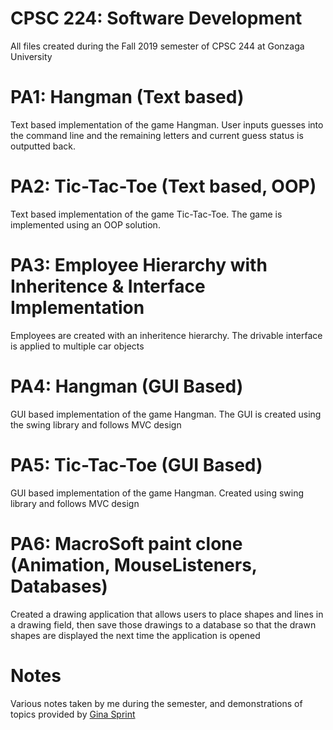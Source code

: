 CPSC 224: Software Development
==============================
All files created during the Fall 2019 semester of CPSC 244 at Gonzaga University  

# PA1: Hangman (Text based)  
Text based implementation of the game Hangman. User inputs guesses into the command line and the remaining letters and current guess status is outputted back.  

# PA2: Tic-Tac-Toe (Text based, OOP)  
Text based implementation of the game Tic-Tac-Toe. The game is implemented using an OOP
solution.  

# PA3: Employee Hierarchy with Inheritence & Interface Implementation  
Employees are created with an inheritence hierarchy. The drivable interface is applied to multiple car objects  

# PA4: Hangman (GUI Based)  
GUI based implementation of the game Hangman. The GUI is created using the swing library and follows MVC design  

# PA5: Tic-Tac-Toe (GUI Based)  
GUI based implementation of the game Hangman. Created using swing library and follows MVC
design  

# PA6: MacroSoft paint clone (Animation, MouseListeners, Databases)  
Created a drawing application that allows users to place shapes and lines in a drawing field, then save those drawings to a database so that the drawn shapes are displayed the next time the application is opened  

# Notes  
Various notes taken by me during the semester, and demonstrations of topics provided by [Gina Sprint](http://github.com/gsprint23)  

